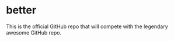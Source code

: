 # better
This is the official GitHub repo that will compete with the legendary awesome GitHub repo.
